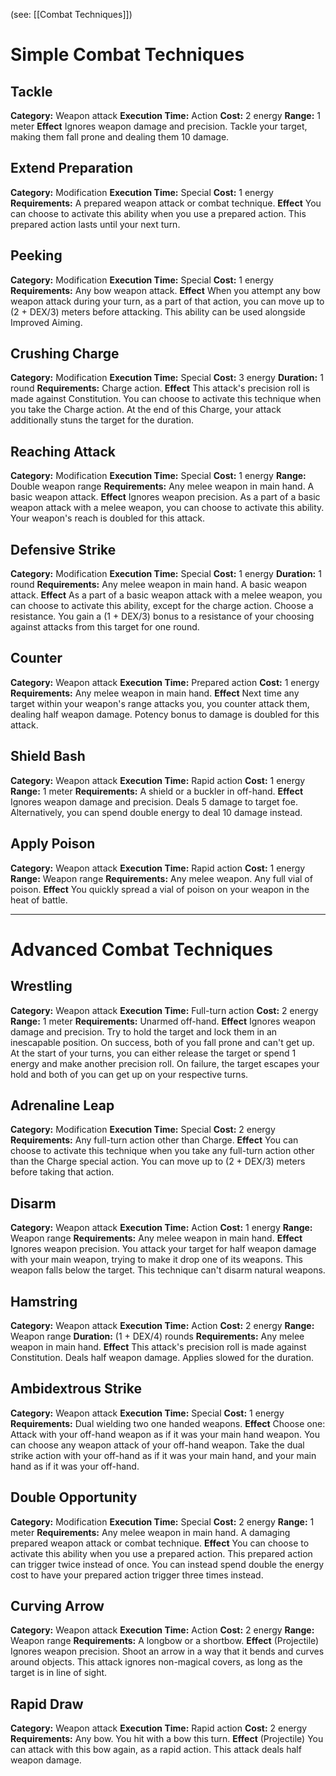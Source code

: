 (see: [[Combat Techniques]])

# Simple Combat Techniques
## Tackle
**Category:** Weapon attack
**Execution Time:** Action
**Cost:** 2 energy
**Range:** 1 meter
**Effect**
	Ignores weapon damage and precision.
	Tackle your target, making them fall prone and dealing them 10 damage.

## Extend Preparation
**Category:** Modification
**Execution Time:** Special
**Cost:** 1 energy
**Requirements:**
	A prepared weapon attack or combat technique.
**Effect**
	You can choose to activate this ability when you use a prepared action. This prepared action lasts until your next turn.

## Peeking
**Category:** Modification
**Execution Time:** Special
**Cost:** 1 energy
**Requirements:**
	Any bow weapon attack.
**Effect**
	When you attempt any bow weapon attack during your turn, as a part of that action, you can move up to (2 + DEX/3) meters before attacking. 
	This ability can be used alongside Improved Aiming. 

## Crushing Charge
**Category:** Modification
**Execution Time:** Special
**Cost:** 3 energy
**Duration:** 1 round
**Requirements:**
	Charge action.
**Effect**
	This attack's precision roll is made against Constitution.
	You can choose to activate this technique when you take the Charge action.
	At the end of this Charge, your attack additionally stuns the target for the duration.

## Reaching Attack
**Category:** Modification
**Execution Time:** Special 
**Cost:** 1 energy
**Range:** Double weapon range
**Requirements:**
	Any melee weapon in main hand.
	A basic weapon attack.
**Effect**
	Ignores weapon precision.
	As a part of a basic weapon attack with a melee weapon, you can choose to activate this ability. Your weapon's reach is doubled for this attack.

## Defensive Strike
**Category:** Modification
**Execution Time:** Special
**Cost:** 1 energy
**Duration:** 1 round
**Requirements:**
	Any melee weapon in main hand.
	A basic weapon attack.
**Effect**
	As a part of a basic weapon attack with a melee weapon, you can choose to activate this ability, except for the charge action.
	Choose a resistance. You gain a (1 + DEX/3) bonus to a resistance of your choosing against attacks from this target for one round.

## Counter
**Category:** Weapon attack
**Execution Time:** Prepared action 
**Cost:** 1 energy
**Requirements:**
	Any melee weapon in main hand.
**Effect**
	Next time any target within your weapon's range attacks you, you counter attack them, dealing half weapon damage. Potency bonus to damage is doubled for this attack.

## Shield Bash
**Category:** Weapon attack
**Execution Time:** Rapid action
**Cost:** 1 energy
**Range:** 1 meter
**Requirements:**
	A shield or a buckler in off-hand.
**Effect**
	Ignores weapon damage and precision.
	Deals 5 damage to target foe. 
	Alternatively, you can spend double energy to deal 10 damage instead.

## Apply Poison
**Category:** Weapon attack
**Execution Time:** Rapid action
**Cost:** 1 energy
**Range:** Weapon range
**Requirements:**
	Any melee weapon.
	Any full vial of poison. 
**Effect**
	You quickly spread a vial of poison on your weapon in the heat of battle.

---
# Advanced Combat Techniques
## Wrestling 
**Category:** Weapon attack
**Execution Time:** Full-turn action
**Cost:** 2 energy
**Range:** 1 meter
**Requirements:**
	Unarmed off-hand.
**Effect**
	Ignores weapon damage and precision. 
	Try to hold the target and lock them in an inescapable position. On success, both of you fall prone and can't get up.
	At the start of your turns, you can either release the target or spend 1 energy and make another precision roll. On failure, the target escapes your hold and both of you can get up on your respective turns.

## Adrenaline Leap
**Category:** Modification
**Execution Time:** Special
**Cost:** 2 energy
**Requirements:**
	Any full-turn action other than Charge.
**Effect**
	You can choose to activate this technique when you take any full-turn action other than the Charge special action.
	You can move up to (2 + DEX/3) meters before taking that action.

## Disarm
**Category:** Weapon attack
**Execution Time:** Action
**Cost:** 1 energy
**Range:** Weapon range
**Requirements:**
	Any melee weapon in main hand.
**Effect**
	Ignores weapon precision. 
	You attack your target for half weapon damage with your main weapon, trying to make it drop one of its weapons. This weapon falls below the target.
	This technique can't disarm natural weapons.

## Hamstring
**Category:** Weapon attack
**Execution Time:** Action
**Cost:** 2 energy
**Range:** Weapon range
**Duration:** (1 + DEX/4) rounds
**Requirements:**
	Any melee weapon in main hand.
**Effect**
	This attack's precision roll is made against Constitution.
	Deals half weapon damage.
	Applies slowed for the duration.

## Ambidextrous Strike
**Category:** Weapon attack
**Execution Time:** Special
**Cost:** 1 energy
**Requirements:**
	Dual wielding two one handed weapons.
**Effect**
	Choose one:
	Attack with your off-hand weapon as if it was your main hand weapon. You can choose any weapon attack of your off-hand weapon.
	Take the dual strike action with your off-hand as if it was your main hand, and your main hand as if it was your off-hand.

## Double Opportunity
**Category:** Modification
**Execution Time:** Special
**Cost:** 2 energy
**Range:** 1 meter
**Requirements:**
	Any melee weapon in main hand.
	A damaging prepared weapon attack or combat technique.
**Effect**
	You can choose to activate this ability when you use a prepared action. This prepared action can trigger twice instead of once. You can instead spend double the energy cost to have your prepared action trigger three times instead.

## Curving Arrow
**Category:** Weapon attack
**Execution Time:** Action
**Cost:** 2 energy
**Range:** Weapon range
**Requirements:**
	A longbow or a shortbow.
**Effect**
	(Projectile)
	Ignores weapon precision. 
	Shoot an arrow in a way that it bends and curves around objects.
	This attack ignores non-magical covers, as long as the target is in line of sight. 

## Rapid Draw
**Category:** Weapon attack
**Execution Time:** Rapid action
**Cost:** 2 energy
**Requirements:**
	Any bow.
	You hit with a bow this turn.
**Effect**
	(Projectile)
	You can attack with this bow again, as a rapid action. This attack deals half weapon damage. 